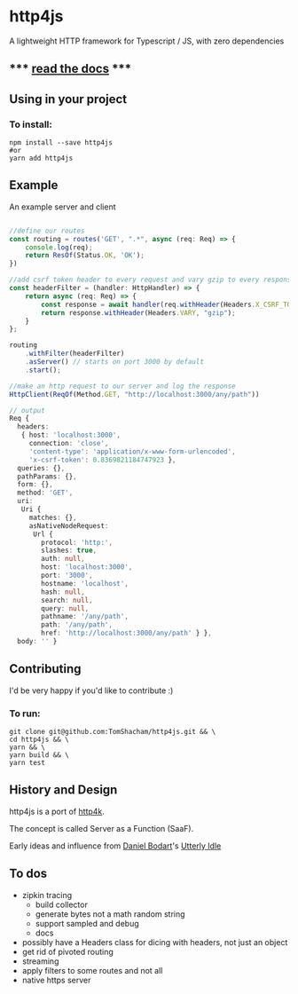 # http4js

A lightweight HTTP framework for Typescript / JS, with zero dependencies

## *** [read the docs](https://tomshacham.github.io/http4js/) ***

## Using in your project

### To install:

```
npm install --save http4js
#or
yarn add http4js
```


## Example

An example server and client

```typescript

//define our routes
const routing = routes('GET', ".*", async (req: Req) => {
    console.log(req);
    return ResOf(Status.OK, 'OK');
})

//add csrf token header to every request and vary gzip to every response
const headerFilter = (handler: HttpHandler) => {
    return async (req: Req) => {
        const response = await handler(req.withHeader(Headers.X_CSRF_TOKEN, Math.random()))
        return response.withHeader(Headers.VARY, "gzip");
    }
};

routing
    .withFilter(headerFilter)
    .asServer() // starts on port 3000 by default
    .start();

//make an http request to our server and log the response
HttpClient(ReqOf(Method.GET, "http://localhost:3000/any/path"))

// output
Req {
  headers: 
   { host: 'localhost:3000',
     connection: 'close',
     'content-type': 'application/x-www-form-urlencoded',
     'x-csrf-token': 0.8369821184747923 },
  queries: {},
  pathParams: {},
  form: {},
  method: 'GET',
  uri: 
   Uri {
     matches: {},
     asNativeNodeRequest: 
      Url {
        protocol: 'http:',
        slashes: true,
        auth: null,
        host: 'localhost:3000',
        port: '3000',
        hostname: 'localhost',
        hash: null,
        search: null,
        query: null,
        pathname: '/any/path',
        path: '/any/path',
        href: 'http://localhost:3000/any/path' } },
  body: '' }


```

## Contributing

I'd be very happy if you'd like to contribute :)

### To run:

```
git clone git@github.com:TomShacham/http4js.git && \ 
cd http4js && \
yarn && \
yarn build && \
yarn test
```

## History and Design

http4js is a port of [http4k](https://github.com/http4k/http4k).

The concept is called Server as a Function (SaaF).

Early ideas and influence from [Daniel Bodart](https://github.com/bodar)'s [Utterly Idle](https://github.com/bodar/utterlyidle)

## To dos

- zipkin tracing
  - build collector
  - generate bytes not a math random string
  - support sampled and debug
  - docs
- possibly have a Headers class for dicing with headers, not just an object
- get rid of pivoted routing
- streaming
- apply filters to some routes and not all
- native https server
